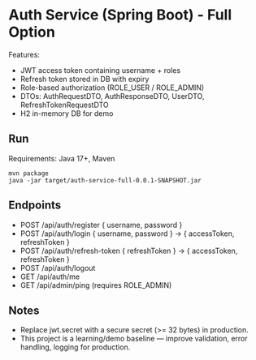 # Auth Service (Spring Boot) - Full Option

Features:
- JWT access token containing username + roles
- Refresh token stored in DB with expiry
- Role-based authorization (ROLE_USER / ROLE_ADMIN)
- DTOs: AuthRequestDTO, AuthResponseDTO, UserDTO, RefreshTokenRequestDTO
- H2 in-memory DB for demo

## Run
Requirements: Java 17+, Maven
```
mvn package
java -jar target/auth-service-full-0.0.1-SNAPSHOT.jar
```

## Endpoints
- POST /api/auth/register  { username, password }
- POST /api/auth/login     { username, password } -> { accessToken, refreshToken }
- POST /api/auth/refresh-token { refreshToken } -> { accessToken, refreshToken }
- POST /api/auth/logout
- GET  /api/auth/me
- GET  /api/admin/ping (requires ROLE_ADMIN)

## Notes
- Replace jwt.secret with a secure secret (>= 32 bytes) in production.
- This project is a learning/demo baseline — improve validation, error handling, logging for production.
